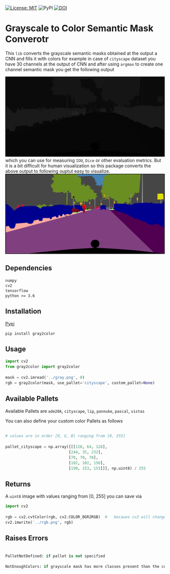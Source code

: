 [![License: MIT](https://img.shields.io/badge/License-MIT-yellow.svg)](https://opensource.org/licenses/MIT) ![PyPI](https://img.shields.io/pypi/v/two) [![DOI](https://zenodo.org/badge/357129295.svg)](https://zenodo.org/badge/latestdoi/357129295)

# Grayscale to Color Semantic Mask Converotr

This `lib` converts the grayscale semantic masks obtained at the output a CNN and fills it with colors for example in case of 
`cityscape` dataset you have 30 channels at the output of CNN and after using `argmax` to create one channel semantic mask you
get the following output

![alt text](https://github.com/Mr-TalhaIlyas/Converting-Grayscale-Semantic-Masks-to-Color/blob/master/screens/gray.png)
which you can use for measuring `IOU`, `Dice` or other evaluation metrics. But it is a bit difficult for human visualization so this package 
converts the above output to following ouptut easy to visualize.
![alt text](https://github.com/Mr-TalhaIlyas/Converting-Grayscale-Semantic-Masks-to-Color/blob/master/screens/rgb.png)

## Dependencies

```
numpy
cv2
tensorflow
python >= 3.6
```

## Installation
[Pypi](https://pypi.org/project/gray2color/)
```
pip install gray2color
```

## Usage

```python
import cv2
from gray2color import gray2color

mask = cv2.imread('../gray.png', 0)
rgb = gray2color(mask, use_pallet='cityscape', custom_pallet=None)

```
## Available Pallets
Available Pallets are `ade20k`, `cityscape`, `lip`, `pannuke`, `pascal`, `vistas`

You can also define your custom color Pallets as follows

```python

# values are in order [R, G, B] ranging from [0, 255]

pallet_cityscape = np.array([[[128, 64, 128],
                            [244, 35, 232],
                            [70, 70, 70],
                            [102, 102, 156],
                            [190, 153, 153]]], np.uint8) / 255
```

## Returns

A `uint8` image with values ranging from [0, 255] you can save via

```python
import cv2

rgb = cv2.cvtColor(rgb, cv2.COLOR_BGR2RGB)  #   becaues cv2 will change color channels before writing
cv2.imwrite('../rgb.png', rgb)
```


## Raises Errors

```python

PalletNotDefined: if pallet is not specified

NotEnoughColors: if grayscale mask has more classes present than the colors in the pallet

```

